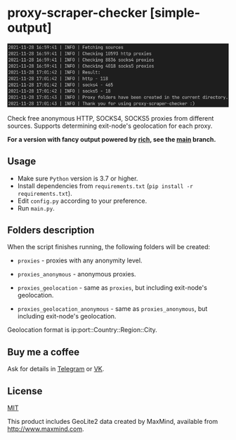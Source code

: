 # proxy-scraper-checker [simple-output]

![Screenshot](screenshot.png)

Check free anonymous HTTP, SOCKS4, SOCKS5 proxies from different sources. Supports determining exit-node's geolocation for each proxy.

**For a version with fancy output powered by [rich](https://github.com/willmcgugan/rich), see the [main](https://github.com/monosans/proxy-scraper-checker) branch.**

## Usage

- Make sure `Python` version is 3.7 or higher.
- Install dependencies from `requirements.txt` (`pip install -r requirements.txt`).
- Edit `config.py` according to your preference.
- Run `main.py`.

## Folders description

When the script finishes running, the following folders will be created:

- `proxies` - proxies with any anonymity level.

- `proxies_anonymous` - anonymous proxies.

- `proxies_geolocation` - same as `proxies`, but including exit-node's geolocation.

- `proxies_geolocation_anonymous` - same as `proxies_anonymous`, but including exit-node's geolocation.

Geolocation format is ip:port::Country::Region::City.

## Buy me a coffee

Ask for details in [Telegram](https://t.me/monosans) or [VK](https://vk.com/id607137534).

## License

[MIT](LICENSE)

This product includes GeoLite2 data created by MaxMind, available from http://www.maxmind.com.
